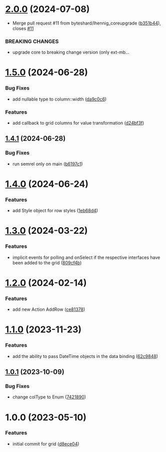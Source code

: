 # [2.0.0](https://github.com/byteshard/grid/compare/v1.5.0...v2.0.0) (2024-07-08)


* Merge pull request #11 from byteshard/lhennig_coreupgrade ([b351b44](https://github.com/byteshard/grid/commit/b351b444e4029ecefde819612330b9f595f14bfc)), closes [#11](https://github.com/byteshard/grid/issues/11)


### BREAKING CHANGES

* upgrade core to breaking change version (only ext-mb…

# [1.5.0](https://github.com/byteshard/grid/compare/v1.4.1...v1.5.0) (2024-06-28)


### Bug Fixes

* add nullable type to column::width ([da9c0c6](https://github.com/byteshard/grid/commit/da9c0c6affb7172ed2260697e11971f44644c245))


### Features

* add callback to grid columns for value transformation ([d24bf3f](https://github.com/byteshard/grid/commit/d24bf3f0c4101d1aee78480cb9fdb2c048237c9b))

## [1.4.1](https://github.com/byteshard/grid/compare/v1.4.0...v1.4.1) (2024-06-28)


### Bug Fixes

* run semrel only on main ([b6197c1](https://github.com/byteshard/grid/commit/b6197c114bdeb3bd6621c426018d65598712661a))

# [1.4.0](https://github.com/byteshard/grid/compare/v1.3.0...v1.4.0) (2024-06-24)


### Features

* add Style object for row styles ([1eb68d4](https://github.com/byteshard/grid/commit/1eb68d48a71c32439ad452dffd4ffa6af9918ba2))

# [1.3.0](https://github.com/byteshard/grid/compare/v1.2.0...v1.3.0) (2024-03-22)


### Features

* implicit events for polling and onSelect if the respective interfaces have been added to the grid ([809cf4b](https://github.com/byteshard/grid/commit/809cf4bce5bdd8cbf2ff7f9a83dca1ed287f8981))

# [1.2.0](https://github.com/byteshard/grid/compare/v1.1.0...v1.2.0) (2024-02-14)


### Features

* add new Action AddRow ([ce81378](https://github.com/byteshard/grid/commit/ce8137829997cef9af2295ee6b4ea26e677e189a))

# [1.1.0](https://github.com/byteshard/grid/compare/v1.0.1...v1.1.0) (2023-11-23)


### Features

* add the ability to pass DateTime objects in the data binding ([62c9848](https://github.com/byteshard/grid/commit/62c98486fe361de43a04bc4cc10ffa6146f2530b))

## [1.0.1](https://github.com/byteshard/grid/compare/v1.0.0...v1.0.1) (2023-10-09)


### Bug Fixes

* change colType to Enum ([7421890](https://github.com/byteshard/grid/commit/7421890316b61859c1917cf67426308edc0c6e08))

# 1.0.0 (2023-05-10)


### Features

* initial commit for grid ([d8ece04](https://github.com/byteshard/grid/commit/d8ece04949cbe76c70ca4ef4dfc34a745a198a11))
